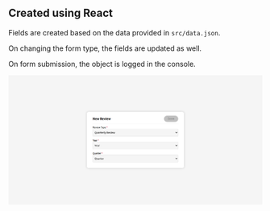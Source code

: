 ## Created using React
Fields are created based on the data provided in <code>src/data.json</code>.

On changing the form type, the fields are updated as well.

On form submission, the object is logged in the console.

<img src="react-forms.png"/>
